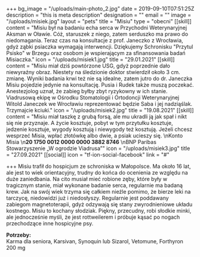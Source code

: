 +++
bg_image = "/uploads/main-photo_2.jpg"
date = 2019-09-10T07:51:25Z
description = "this is meta description"
designation = ""
email = ""
image = "/uploads/misiek.jpg"
layout = "pets"
title = "Misiu"
type = "obecni"
[[skill]]
content = "Misiu był na badaniu echa serca w Przychodni Weterynaryjnej Aksman w Oławie. Cóż, staruszek z niego, zatem serduszko ma prawo do niedomagania. Teraz czas na konsultacje z prof. Janeczko z Wrocławia, gdyż ząbki psiaczka wymagają interwencji. Dziękujemy Schronisku \"Przytul Psisko\" w Brzegu oraz osobom je wspierającym za sfinansowania badań Misiaczka."
icon = "/uploads/misiek1.jpg"
title = "29.01.2021"
[[skill]]
content = "Misiu miał dziś powtórzone USG, gdyż poprzednie dało niewyraźny obraz. Niestety na śledzionie doktor stwierdził około 3 cm. zmianę. Wyniki badania krwi też nie są idealne, zatem jutro do dr. Janeczka Misiu pojedzie jedynie na konsultację. Pusia i Rudek także muszą poczekać. Anestezjolog uznał, że zabieg byłby zbyt ryzykowny w ich stanie. Viadrusową ekipę w Ośrodku Stomatologii i Ortodoncji Weterynaryjnej Witold Janeczek we Wrocławiu reprezentować będzie Saba i jej nadziąślak. Trzymajcie kciuki."
icon = "/uploads/misiek2.jpg"
title = "19.08.2021"
[[skill]]
content = "Misiu miał taszkę z grubą forsą, ale mu ukradli ją jak spał i nikt się nie przyznaje. A życie kosztuje, pobyt w tym przytułku kosztuje, jedzenie kosztuje, wygody kosztują i niewygody też kosztują. Jeżeli chcesz wesprzeć Misia, wpłać złotówkę albo dwie, a psiak ucieszy się.  \nKonto Misia  \n**20 1750 0012 0000 0000 3882 8746**  \nBNP Paribas Stowarzyszenie „W ogrodzie Viadrusa”"
icon = "/uploads/misiek3.jpg"
title = "27.09.2021"
[[social]]
icon = "tf-ion-social-facebook"
link = "#"

+++
Misiu trafił do hospicjum ze schroniska w Małopolsce. Ma około 16 lat, ale jest to wiek orientacyjny, trudny do końca do ocenienia ze względu na duże zaniedbania. Na cito musiał mieć robione zęby, które były w tragicznym stanie, miał wykonane badanie serca, regularnie ma badaną krew. Jak na swój wiek trzyma się całkiem nieźle pomimo, że bierze leki na tarczycę, niedowidzi już i niedosłyszy. Regularnie jest poddawany zabiegom magnetoterapii, gdyż odzywają się stany zwyrodnieniowe układu kostnego. Misiu to kochany słodziak. Piękny, przecudny, robi słodkie minki, ale jednocześnie myśli, że jest rottweilerem i próbuje kąsać po nogach przechodzące inne hospicyjne psy.

**Potrzeby:**  
Karma dla seniora, Karsivan, Synoquin lub Sizarol, Vetomune, Forthyron 200 mg